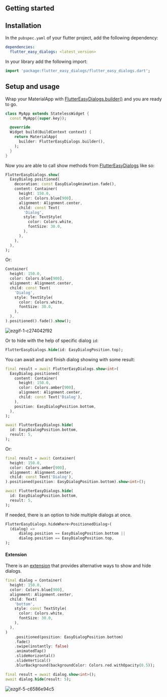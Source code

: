## Getting started
## Installation
In the `pubspec.yaml` of your flutter project, add the following dependency:

```yaml
dependencies:
  flutter_easy_dialogs: <latest_version>
```

In your library add the following import:

```dart
import 'package:flutter_easy_dialogs/flutter_easy_dialogs.dart';
```

## Setup and usage
 
Wrap your MaterialApp with [FlutterEasyDialogs.builder()](https://pub.dev/documentation/flutter_easy_dialogs/latest/flutter_easy_dialogs/FlutterEasyDialogs/builder-constant.html) and you are ready to go.

```dart
class MyApp extends StatelessWidget {
  const MyApp({super.key});

  @override
  Widget build(BuildContext context) {
    return MaterialApp(
      builder: FlutterEasyDialogs.builder(),
    );
  }
}
```

Now you are able to call show methods from [FlutterEasyDialogs](https://pub.dev/documentation/flutter_easy_dialogs/latest/flutter_easy_dialogs/FlutterEasyDialogs-class.html) like so:
```dart
FlutterEasyDialogs.show(
  EasyDialog.positioned(
    decoration: const EasyDialogAnimation.fade(),
    content: Container(
      height: 150.0,
      color: Colors.blue[900],
      alignment: Alignment.center,
      child: const Text(
        'Dialog',
        style: TextStyle(
          color: Colors.white,
          fontSize: 30.0,
        ),
      ),
    ),
  ),
);
```

Or:

```dart
Container(
  height: 150.0,
  color: Colors.blue[900],
  alignment: Alignment.center,
  child: const Text(
    'Dialog',
    style: TextStyle(
      color: Colors.white,
      fontSize: 30.0,
    ),
  ),
).positioned().fade().show();
```

![ezgif-1-c274042f92](https://github.com/feduke-nukem/flutter_easy_dialogs/assets/72284940/2d632324-cb62-40b2-a757-bd9e96b8af4e)

Or to hide with the help of specific dialog `id`:

```dart
FlutterEasyDialogs.hide(id: EasyDialogPosition.top);
```

You can await and and finish dialog showing with some result:

```dart
final result = await FlutterEasyDialogs.show<int>(
  EasyDialog.positioned(
    content: Container(
      height: 150.0,
      color: Colors.amber[900],
      alignment: Alignment.center,
      child: const Text('Dialog'),
    ),
    position: EasyDialogPosition.bottom,
  ),
);

await FlutterEasyDialogs.hide(
  id: EasyDialogPosition.bottom,
  result: 5,
);
```

Or:

```dart
final result = await Container(
  height: 150.0,
  color: Colors.amber[900],
  alignment: Alignment.center,
  child: const Text('Dialog'),
).positioned(position: EasyDialogPosition.bottom).show<int>();

await FlutterEasyDialogs.hide(
  id: EasyDialogPosition.bottom,
  result: 5,
);
```

If needed, there is an option to hide multiple dialogs at once.

```dart
FlutterEasyDialogs.hideWhere<PositionedDialog>(
  (dialog) =>
      dialog.position == EasyDialogPosition.bottom ||
      dialog.position == EasyDialogPosition.top,
);
```

#### Extension

There is an [extension](https://pub.dev/documentation/flutter_easy_dialogs/latest/flutter_easy_dialogs/EasyDialogsX.html) that provides alternative ways to show and hide dialogs.

```dart
final dialog = Container(
  height: 150.0,
  color: Colors.blue[900],
  alignment: Alignment.center,
  child: Text(
    'bottom',
    style: const TextStyle(
      color: Colors.white,
      fontSize: 30.0,
    ),
  ),
)
    .positioned(position: EasyDialogPosition.bottom)
    .fade()
    .swipe(instantly: false)
    .animatedTap()
    .slideHorizontal()
    .slideVertical()
    .blurBackground(backgroundColor: Colors.red.withOpacity(0.5));

final result = await dialog.show<int>();
await dialog.hide(result: 5);
```

![ezgif-5-c6586e94c5](https://github.com/feduke-nukem/flutter_easy_dialogs/assets/72284940/5969da40-0d3f-4cb0-8aa3-e166bbe11b6d)

